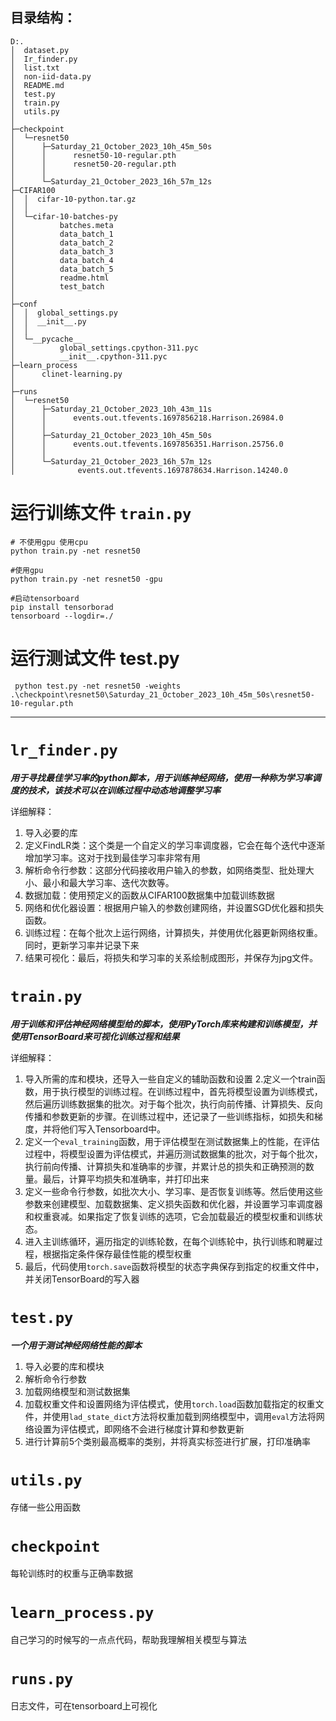 ## 目录结构：
```README
D:.
│  dataset.py
│  Ir_finder.py
│  list.txt
│  non-iid-data.py
│  README.md
│  test.py
│  train.py
│  utils.py
│  
├─checkpoint
│  └─resnet50
│      ├─Saturday_21_October_2023_10h_45m_50s
│      │      resnet50-10-regular.pth
│      │      resnet50-20-regular.pth
│      │      
│      └─Saturday_21_October_2023_16h_57m_12s
├─CIFAR100
│  │  cifar-10-python.tar.gz
│  │  
│  └─cifar-10-batches-py
│          batches.meta
│          data_batch_1
│          data_batch_2
│          data_batch_3
│          data_batch_4
│          data_batch_5
│          readme.html
│          test_batch
│          
├─conf
│  │  global_settings.py
│  │  __init__.py
│  │  
│  └─__pycache__
│          global_settings.cpython-311.pyc
│          __init__.cpython-311.pyc
├─learn_process
│      clinet-learning.py
│      
├─runs
│  └─resnet50
│      ├─Saturday_21_October_2023_10h_43m_11s
│      │      events.out.tfevents.1697856218.Harrison.26984.0
│      │      
│      ├─Saturday_21_October_2023_10h_45m_50s
│      │      events.out.tfevents.1697856351.Harrison.25756.0
│      │      
│      └─Saturday_21_October_2023_16h_57m_12s
│              events.out.tfevents.1697878634.Harrison.14240.0 
```
 

# 运行训练文件 `train.py`
```
# 不使用gpu 使用cpu
python train.py -net resnet50

#使用gpu
python train.py -net resnet50 -gpu
```

```
#启动tensorboard
pip install tensorborad
tensorboard --logdir=./
```
# 运行测试文件 test.py
```
 python test.py -net resnet50 -weights .\checkpoint\resnet50\Saturday_21_October_2023_10h_45m_50s\resnet50-10-regular.pth 
```



***
# `lr_finder.py`

***用于寻找最佳学习率的python脚本，用于训练神经网络，使用一种称为学习率调度的技术，该技术可以在训练过程中动态地调整学习率***

详细解释：
1. 导入必要的库
2. 定义FindLR类：这个类是一个自定义的学习率调度器，它会在每个迭代中逐渐增加学习率。这对于找到最佳学习率非常有用
3. 解析命令行参数：这部分代码接收用户输入的参数，如网络类型、批处理大小、最小和最大学习率、迭代次数等。
4. 数据加载：使用预定义的函数从CIFAR100数据集中加载训练数据
5. 网络和优化器设置：根据用户输入的参数创建网络，并设置SGD优化器和损失函数。
6. 训练过程：在每个批次上运行网络，计算损失，并使用优化器更新网络权重。同时，更新学习率并记录下来
7. 结果可视化：最后，将损失和学习率的关系绘制成图形，并保存为jpg文件。

# `train.py`

***用于训练和评估神经网络模型给的脚本，使用PyTorch库来构建和训练模型，并使用TensorBoard来可视化训练过程和结果***

详细解释：
1. 导入所需的库和模块，还导入一些自定义的辅助函数和设置
2.定义一个train函数，用于执行模型的训练过程。在训练过程中，首先将模型设置为训练模式，然后遍历训练数据集的批次。对于每个批次，执行向前传播、计算损失、反向传播和参数更新的步骤。在训练过程中，还记录了一些训练指标，如损失和梯度，并将他们写入Tensorboard中。
3. 定义一个`eval_training`函数，用于评估模型在测试数据集上的性能，在评估过程中，将模型设置为评估模式，并遍历测试数据集的批次，对于每个批次，执行前向传播、计算损失和准确率的步骤，并累计总的损失和正确预测的数量。最后，计算平均损失和准确率，并打印出来
4. 定义一些命令行参数，如批次大小、学习率、是否恢复训练等。然后使用这些参数来创建模型、加载数据集、定义损失函数和优化器，并设置学习率调度器和权重衰减。如果指定了恢复训练的选项，它会加载最近的模型权重和训练状态。
5. 进入主训练循环，遍历指定的训练轮数，在每个训练轮中，执行训练和聘雇过程，根据指定条件保存最佳性能的模型权重
6. 最后，代码使用`torch.save`函数将模型的状态字典保存到指定的权重文件中，并关闭TensorBoard的写入器

# `test.py`

***一个用于测试神经网络性能的脚本***
1. 导入必要的库和模块
2. 解析命令行参数
3. 加载网络模型和测试数据集
4. 加载权重文件和设置网络为评估模式，使用`torch.load`函数加载指定的权重文件，并使用`lad_state_dict`方法将权重加载到网络模型中，调用`eval`方法将网络设置为评估模式，即网络不会进行梯度计算和参数更新
5. 进行计算前5个类别最高概率的类别，并将真实标签进行扩展，打印准确率

# `utils.py`
存储一些公用函数

# `checkpoint`
每轮训练时的权重与正确率数据

# `learn_process.py`
自己学习的时候写的一点点代码，帮助我理解相关模型与算法

# `runs.py`
日志文件，可在tensorboard上可视化